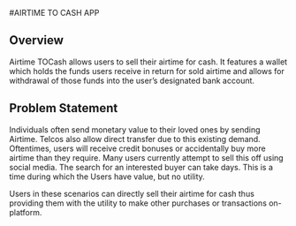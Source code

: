 #AIRTIME TO CASH APP

<h2>Overview</h2>
<p>
  Airtime  TOCash allows users to sell their airtime for cash. It features a wallet which holds
the funds users receive in return for sold airtime and allows for withdrawal of those
funds into the user’s designated bank account.
</p>

<h2>Problem Statement</h2>
<p>
  Individuals often send monetary value to their loved ones by sending Airtime. Telcos
also allow direct transfer due to this existing demand. Oftentimes, users will receive
credit bonuses or accidentally buy more airtime than they require. Many users currently
attempt to sell this off using social media. The search for an interested buyer can take
days. This is a time during which the Users have value, but no utility.
</p>
<p>
Users in these scenarios can directly sell their airtime for cash thus providing them with
the utility to make other purchases or transactions on-platform.
</p>

